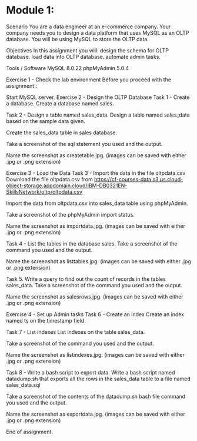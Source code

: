 # Module 1: 

Scenario
You are a data engineer at an e-commerce company. Your company needs you to design a data platform that uses MySQL as an OLTP database. You will be using MySQL to store the OLTP data.

Objectives
In this assignment you will:
design the schema for OLTP database.
load data into OLTP database.
automate admin tasks.

Tools / Software
MySQL 8.0.22
phpMyAdmin 5.0.4


Exercise 1 - Check the lab environment
Before you proceed with the assignment :

Start MySQL server.
Exercise 2 - Design the OLTP Database
Task 1 - Create a database.
Create a database named sales.

Task 2 - Design a table named sales_data.
Design a table named sales_data based on the sample data given.



Create the sales_data table in sales database.

Take a screenshot of the sql statement you used and the output.

Name the screenshot as createtable.jpg. (images can be saved with either .jpg or .png extension)

Exercise 3 - Load the Data
Task 3 - Import the data in the file oltpdata.csv
Download the file oltpdata.csv from https://cf-courses-data.s3.us.cloud-object-storage.appdomain.cloud/IBM-DB0321EN-SkillsNetwork/oltp/oltpdata.csv

Import the data from oltpdata.csv into sales_data table using phpMyAdmin.

Take a screenshot of the phpMyAdmin import status.

Name the screenshot as importdata.jpg. (images can be saved with either .jpg or .png extension)

Task 4 - List the tables in the database sales.
Take a screenshot of the command you used and the output.

Name the screenshot as listtables.jpg. (images can be saved with either .jpg or .png extension)

Task 5. Write a query to find out the count of records in the tables sales_data.
Take a screenshot of the command you used and the output.

Name the screenshot as salesrows.jpg. (images can be saved with either .jpg or .png extension)

Exercise 4 - Set up Admin tasks
Task 6 - Create an index
Create an index named ts on the timestamp field.

Task 7 - List indexes
List indexes on the table sales_data.

Take a screenshot of the command you used and the output.

Name the screenshot as listindexes.jpg. (images can be saved with either .jpg or .png extension)

Task 8 - Write a bash script to export data.
Write a bash script named datadump.sh that exports all the rows in the sales_data table to a file named sales_data.sql

Take a screenshot of the contents of the datadump.sh bash file command you used and the output.

Name the screenshot as exportdata.jpg. (images can be saved with either .jpg or .png extension)

End of assignment.